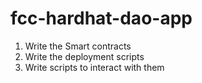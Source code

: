 # fcc-hardhat-dao-app

1. Write the Smart contracts
2. Write the deployment scripts
3. Write scripts to interact with them

